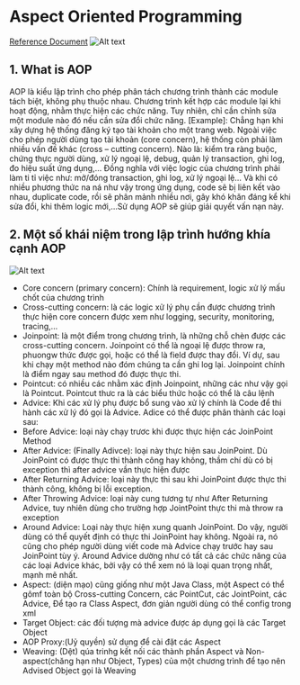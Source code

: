 # Aspect Oriented Programming
[Reference Document](https://docs.spring.io/spring-framework/docs/2.5.5/reference/aop.html)
![Alt text](https://freelancervietnam.vn/wp-content/uploads/2019/11/gioi-thieu-aop.jpg)
## 1. What is AOP
AOP là kiểu lập trình cho phép phân tách chương trình thành các module tách biệt, không phụ thuộc nhau. Chương trình kết hợp các module lại khi hoạt động, nhằm thực hiện các chức năng. Tuy nhiên, chỉ cần chỉnh sửa một module nào đó nếu cần sửa đổi chức năng.
[Example]: Chẳng hạn khi xây dựng hệ thống đăng ký tạo tài khoản cho một trang web. Ngoài việc cho phép người dùng tạo tài khoản (core concern), hệ thống còn phải làm nhiều vấn đề khác (cross – cutting concern). Nào là: kiểm tra ràng buộc, chứng thực người dùng, xử lý ngoại lệ, debug, quản lý transaction, ghi log, đo hiệu suất ứng dụng,… Đồng nghĩa với việc logic của chương trình phải làm ti tỉ việc như: mở/đóng transaction, ghi log, xử lý ngoại lệ… Và khi có nhiều phương thức na ná như vậy trong ứng dụng, code sẽ bị liên kết vào nhau, duplicate code, rồi sẽ phân mảnh nhiều nơi, gây khó khăn đáng kể khi sửa đổi, khi thêm logic mới,…Sử dụng AOP sẽ giúp giải quyết vấn nạn này.
## 2. Một số khái niệm trong lập trình hướng khía cạnh AOP
![Alt text](https://www.collidu.com/media/catalog/product/img/3/c/3ccb92cae2bbd079d90dde608160174a7f4317652fa330a27b4a02173c1fa3b9/aspect-oriented-programming-slide1.png)
- Core concern (primary concern): Chính là requirement, logic xử lý mấu chốt của chương trình
- Cross-cutting concern: là các logic xử lý phụ cần được chương trình thực hiện core concern được xem như logging, security, monitoring, tracing,...
- Joinpoint: là một điểm trong chương trình, là những chỗ chèn được các cross-cutting concern. Joinpoint có thể là ngoại lệ được throw ra, phuongw thức được gọi, hoặc có thể là field được thay đổi. Ví dự, sau khi chạy một method nào đóm chúng ta cần ghi log lại. Joinpoint chính là điểm ngay sau method đó được thực thi.
- Pointcut: có nhiều các nhằm xác định Joinpoint, những các như vậy gọi là Pointcut. Pointcut thưc ra là các biểu thức hoặc có thể là câu lệnh
- Advice: Khi các xử lý phụ được bổ sung vào xử lý chính là Code để thi hành các xử lý đó gọi là Advice. Adice có thể được phân thành các loại sau:
 - Before Advice:  loại này chạy trươc khi được thực hiện các JoinPoint Method
 - After Advice: (Finally Adivce): loại này thực hiện sau JoinPoint. Dù JoinPoint có được thực thi thành công hay không, thầm chí dù có bị exception thì after advice vần thực hiện được
 - After Returning Advice: loại này thực thi sau khi JoinPoint được thực thi thành công, không bị lỗi exception.
 - After Throwing Advice: loại này cung tương tự như After Returning Advice, tuy nhiên dùng cho trường hợp JointPoint thực thi mà throw ra exception
 - Around Advice: Loại này thực hiện xung quanh JoinPoint. Do vậy, người dùng có thể quyết định có thực thi JoinPoint hay không. Ngoài ra, nó cũng cho phép người dùng viết code mà Advice chạy trước hay sau JoinPoint tùy ý. Around Advice dường như có tất cả các chức năng của các loại Advice khác, bởi vậy có thể xem nó là loại quan trọng nhất, mạnh mẽ nhất.
- Aspect: (diện mạo) cũng giống như một Java Class, một Aspect có thể gômf toàn bộ Cross-cutting Concern, các PointCut, các JointPoint, các Advice, Để tạo ra Class Aspect, đơn giản người dùng có thể config trong xml
- Target Object: các đối tượng mà advice được áp dụng gọi là các Target Object
- AOP Proxy:(Uỷ quyền) sử dụng để cài đặt các Aspect
- Weaving: (Dệt) qúa trinhg kết nối các thành phần Aspect và Non-aspect(chăng hạn như Object, Types) của một chương trình để tạo nên Advised Object gọi là Weaving
